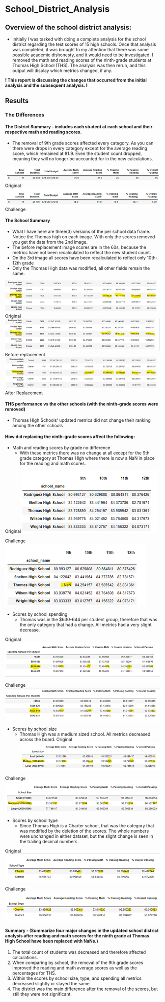 # School_District_Analysis

## Overview of the school district analysis:
* Initially I was tasked with doing a complete analysis for the school district regarding the test scores of 15 high schools. Once that analysis was completed, it was brought to my attention that there was some possible academic dishonesty, and it would need to be investigated. I removed the math and reading scores of the ninth-grade students at Thomas High School (THS). The analysis was then rerun, and this output will display which metrics changed, if any.

****! This report is discussing the changes that occurred from the initial analysis and the subsequent analysis.  !****

## Results

### The Differences

#### The District Summary - includes each student at each school and their respective math and reading scores.
* The removal of 9th grade scores affected every category. As you can there were drops in every category except for the average reading score, which remained at 81.9. Even the student count dropped, meaning they will no longer be accounted for in the new calculations.

![Original District Summary](Resources/course.district_summary.png)
Original
![Challenge District Summary](Resources/challenge_district_summary.png)
Challenge

#### The School Summary
* What I have here are three(3) versions of the per school data frame. Notice the Thomas high on each image. With only the scores removed you get the data from the 2nd image. 
* The before replacement image scores are in the 60s, because the metrics have not been recalculated to reflect the new student count.
* On the 3rd image all scores have been recalculated to reflect only 10th-12th grade
* Only the Thomas High data was modified, all other fields remain the same.

![Original](Resources/ori.perschool.png) Original
![Challenge](Resources/chal.perschool.png) Before replacement
![challenge2](Resources/chal.afterreplacement.perschool.png) After Replacement

#### THS performance vs the other schools (with the ninth-grade scores were removed)

* Thomas High Schools' updated metrics did not change their ranking among the other schools

#### How did replacing the ninth-grade scores affect the following:

* Math and reading scores by grade no difference
  - With these metrics there was no change at all except for the 9th grade category at Thomas High where there is now a NaN in place for the reading and math scores.

Original![Original](Resources/ori.bygrade.png)

Challenge![challenge](Resources/chal.bygrade.png)

* Scores by school spending
  - Thomas was in the $630-644 per student group, therefore that was the only category that had a change. All metrics had a very slight decrease.

Original![Original](Resources/ori.spending.png)

Challenge![challenge](Resources/chal.spending.png)

* Scores by school size
  - Thomas High was a medium sized school. All metrics decreased across the board.
Original![original](Resources/ori.schoolsize.png)

Challenge![challenge](Resources/chal.size.png)

* Scores by school type  
  - Since Thomas High is a Charter school, that was the category that was modified by the deletion of the scores. The whole numbers were unchanged in either dataset, but the slight change is seen in the trailing decimal numbers.

Original![Original](Resources/ori.schooltype.png)

Challenge![challenge](Resources/chal.type.png)

#### Summary - (Summarize four major changes in the updated school district analysis after reading and math scores for the ninth grade at Thomas High School have been replaced with NaNs.)

1. The total count of students was decreased and therefore affected calculations.
2. When comparing by school, the removal of the 9th grade scores improved the reading and math average scores as well as the percentages for THS.
3. Within the scores by school size, type, and spending all metrics decreased slightly or stayed the same.
4. The district was the main difference after the removal of the scores, but still they were not significant.
